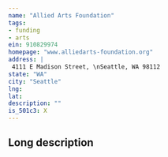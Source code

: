 ```yaml
---
name: "Allied Arts Foundation"
tags:
- funding
- arts
ein: 910829974
homepage: "www.alliedarts-foundation.org"
address: |
 4111 E Madison Street, \nSeattle, WA 98112
state: "WA"
city: "Seattle"
lng: 
lat: 
description: ""
is_501c3: X
---
```


## Long description


